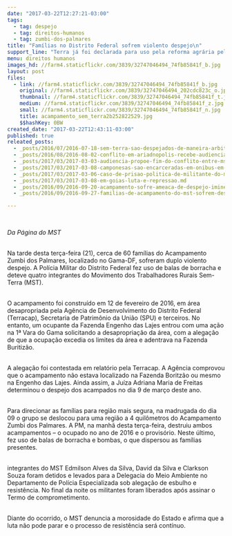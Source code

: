 ```yaml
---
date: "2017-03-22T12:27:21-03:00"
tags:
  - tag: despejo
  - tag: direitos-humanos
  - tag: zumbi-dos-palmares
title: "Famílias no Distrito Federal sofrem violento despejo\n"
support_line: "Terra já foi declarada para uso pela reforma agrária pela Terracap. Policia Militar fez uso de balas de borracha e deteve três militantes\n"
menu: direitos humanos
images_hd: //farm4.staticflickr.com/3839/32747046494_74fb85841f_b.jpg
layout: post
files:
  - link: //farm4.staticflickr.com/3839/32747046494_74fb85841f_b.jpg
    original: //farm4.staticflickr.com/3839/32747046494_202cdc823c_o.jpg
    thumbnail: //farm4.staticflickr.com/3839/32747046494_74fb85841f_t.jpg
    medium: //farm4.staticflickr.com/3839/32747046494_74fb85841f_z.jpg
    small: //farm4.staticflickr.com/3839/32747046494_74fb85841f_n.jpg
    title: acampamento_sem_terra2b252822529.jpg
    $$hashKey: 0BW
created_date: "2017-03-22T12:43:11-03:00"
published: true
releated_posts:
  - _posts/2016/07/2016-07-18-sem-terra-sao-despejados-de-maneira-arbitraria-no-oeste-baiano.md
  - _posts/2016/08/2016-08-02-conflito-em-ariadnopolis-recebe-audiencia-do-centro-judiciario-de-solucoes-de-conflito-de-grande-repercussao-social.md
  - _posts/2017/03/2017-03-03-audiencia-propoe-fim-do-conflito-entre-mst-e-araupel-no-parana.md
  - _posts/2017/03/2017-03-08-camponesas-sao-encarceradas-em-onibus-em-formosa-de-goias.md
  - _posts/2017/03/2017-03-06-caso-de-prisao-politica-de-militante-do-mst-em-goias-chega-ao-stf.md
  - _posts/2017/03/2017-03-08-em-goias-luta-e-repressao.md
  - _posts/2016/09/2016-09-20-acampamento-sofre-ameaca-de-despejo-iminente-em-ecoporanga-es.md
  - _posts/2016/09/2016-09-27-familias-de-acampamento-do-mst-sofrem-despejo-ilegal-por-pistoleiros-em-rondonia.md

---
```

<p>&nbsp;</p>

<p><em>Da P&aacute;gina do MST&nbsp;</em></p>

<p><br />
Na tarde desta ter&ccedil;a-feira (21), cerca de 60 fam&iacute;lias do Acampamento Zumbi dos Palmares, localizado no Gama-DF, sofreram duplo violento despejo. A Pol&iacute;cia Militar do Distrito Federal fez uso de balas de borracha e deteve quatro integrantes do Movimento dos Trabalhadores Rurais Sem-Terra (MST).</p>

<p><br />
O acampamento foi constru&iacute;do em 12 de fevereiro de 2016, em &aacute;rea desapropriada pela Ag&ecirc;ncia de Desenvolvimento do Distrito Federal (Terracap), Secretaria de Patrim&ocirc;nio da Uni&atilde;o (SPU) e terceiros. No entanto, um ocupante da Fazenda Engenho das Lajes entrou com uma a&ccedil;&atilde;o na 1&ordf; Vara do Gama solicitando a desapropria&ccedil;&atilde;o da &aacute;rea, com a alega&ccedil;&atilde;o de que a ocupa&ccedil;&atilde;o excedia os limites da &aacute;rea e adentrava na Fazenda Buritiz&atilde;o.</p>

<p><br />
A alega&ccedil;&atilde;o foi contestada em relat&oacute;rio pela Terracap. A Ag&ecirc;ncia comprovou que o acampamento n&atilde;o estava localizado na Fazenda Boritz&atilde;o ou mesmo na Engenho das Lajes. Ainda assim, a Ju&iacute;za Adriana Maria de Freitas determinou o despejo dos acampados no dia 9 de mar&ccedil;o deste ano.&nbsp;</p>

<p><br />
Para direcionar as fam&iacute;lias para regi&atilde;o mais segura, na madrugada do dia 09 o grupo se deslocou para uma regi&atilde;o a 4 quil&ocirc;metros do Acampamento Zumbi dos Palmares. A PM, na manh&atilde; desta ter&ccedil;a-feira, destruiu ambos acampamentos &ndash; o ocupado no ano de 2016 e o provis&oacute;rio. Neste &uacute;ltimo, fez uso de balas de borracha e bombas, o que dispersou as fam&iacute;lias presentes.</p>

<p><br />
integrantes do MST Edmilson Alves da Silva, David da Silva e Clarkson Souza foram detidos e levados para a Delegacia do Meio Ambiente no Departamento de Pol&iacute;cia Especializada sob alega&ccedil;&atilde;o de esbulho e resist&ecirc;ncia. No final da noite os militantes foram liberados ap&oacute;s assinar o Termo de comprometimento.&nbsp;</p>

<p><br />
Diante do ocorrido, o MST denuncia a morosidade do Estado e afirma que a luta n&atilde;o pode parar e o processo de resist&ecirc;ncia ser&aacute; cont&iacute;nuo.</p>

